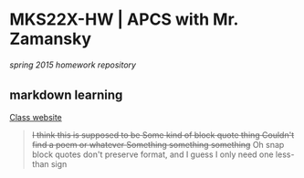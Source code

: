 # MKS22X-HW   |   APCS with Mr. Zamansky
###### spring 2015 homework repository

## markdown learning
[Class website](http://apcs-z.stuycs.org)

> ~~I think this is supposed to be
Some kind of block quote thing
Couldn't find a poem or whatever
Something something something~~
Oh snap block quotes don't preserve format, and I guess I only need one less-than sign

